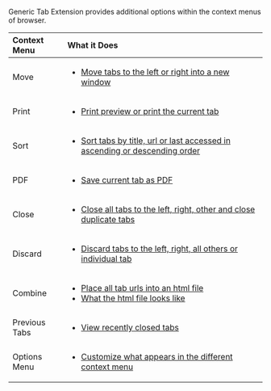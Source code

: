 Generic Tab Extension provides additional options within the context menus of browser.

| Context Menu        | What it Does          |
|:--------------|:---------------------|
| Move | <ul><li>[Move tabs to the left or right into a new window](https://drive.google.com/open?id=1w4SIV-fuHektpA8KlbpQWp7pxhjPe8wk)</li></ul> |
| Print | <ul><li>[Print preview or print the current tab](https://drive.google.com/open?id=1H46SL7dk_9SNGtPpIxaXchggxn8ThaT)</li></ul> |
| Sort | <ul><li>[Sort tabs by title, url or last accessed in ascending or descending order](https://drive.google.com/open?id=1aC5kWH06aPvz_pZ8HYaFZknO3WJMmrH2)</li></ul> |
| PDF | <ul><li>[Save current tab as PDF](https://drive.google.com/open?id=1Rj6RCw7A61hqz5_eJfoFuc5Dmy3X91m7)</li></ul> |
| Close | <ul><li>[Close all tabs to the left, right, other and close duplicate tabs](https://drive.google.com/open?id=1XY7yz5QLtOOG7qTdvevkb6NeHS4v-F7J)</li></ul> |
| Discard | <ul><li>[Discard tabs to the left, right, all others or individual tab](https://drive.google.com/open?id=1LexdctEWUmJ4cR9jTcSXBOJr8-hniB4H)</li></ul> |
| Combine | <ul><li>[Place all tab urls into an html file](https://drive.google.com/open?id=1IXlJUOJFZ_fP8BFTnZtLsVDEo-65jwHy)</li><li>[What the html file looks like](https://drive.google.com/open?id=1SpxhIXTW_EyuqRusn3rGxKByZOkUWWK0)</li></ul> |
| Previous Tabs | <ul><li>[View recently closed tabs](https://drive.google.com/open?id=1fbPmcSJkYhgePaBLJigF6PROejB2MOK3)</li></ul> |
| Options Menu | <ul><li>[Customize what appears in the different context menu](https://drive.google.com/open?id=1j7pXxqe9uG0EwDot52D2pzas7GAm8c_G)</li></ul> |